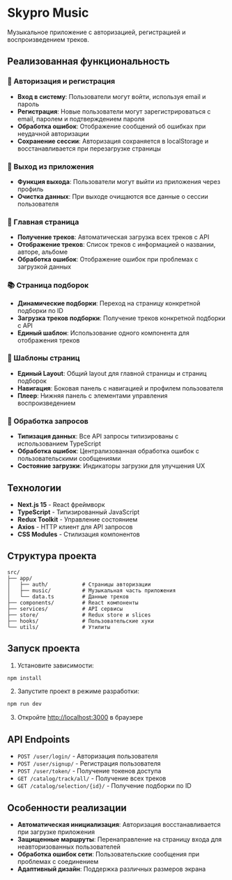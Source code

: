 # Skypro Music

Музыкальное приложение с авторизацией, регистрацией и воспроизведением треков.

## Реализованная функциональность

### 🔐 Авторизация и регистрация
- **Вход в систему**: Пользователи могут войти, используя email и пароль
- **Регистрация**: Новые пользователи могут зарегистрироваться с email, паролем и подтверждением пароля
- **Обработка ошибок**: Отображение сообщений об ошибках при неудачной авторизации
- **Сохранение сессии**: Авторизация сохраняется в localStorage и восстанавливается при перезагрузке страницы

### 🚪 Выход из приложения
- **Функция выхода**: Пользователи могут выйти из приложения через профиль
- **Очистка данных**: При выходе очищаются все данные о сессии пользователя

### 🎵 Главная страница
- **Получение треков**: Автоматическая загрузка всех треков с API
- **Отображение треков**: Список треков с информацией о названии, авторе, альбоме
- **Обработка ошибок**: Отображение ошибок при проблемах с загрузкой данных

### 📚 Страница подборок
- **Динамические подборки**: Переход на страницу конкретной подборки по ID
- **Загрузка треков подборки**: Получение треков конкретной подборки с API
- **Единый шаблон**: Использование одного компонента для отображения треков

### 🎨 Шаблоны страниц
- **Единый Layout**: Общий layout для главной страницы и страниц подборок
- **Навигация**: Боковая панель с навигацией и профилем пользователя
- **Плеер**: Нижняя панель с элементами управления воспроизведением

### 🔄 Обработка запросов
- **Типизация данных**: Все API запросы типизированы с использованием TypeScript
- **Обработка ошибок**: Централизованная обработка ошибок с пользовательскими сообщениями
- **Состояние загрузки**: Индикаторы загрузки для улучшения UX

## Технологии

- **Next.js 15** - React фреймворк
- **TypeScript** - Типизированный JavaScript
- **Redux Toolkit** - Управление состоянием
- **Axios** - HTTP клиент для API запросов
- **CSS Modules** - Стилизация компонентов

## Структура проекта

```
src/
├── app/
│   ├── auth/           # Страницы авторизации
│   ├── music/          # Музыкальная часть приложения
│   └── data.ts         # Данные треков
├── components/         # React компоненты
├── services/           # API сервисы
├── store/              # Redux store и slices
├── hooks/              # Пользовательские хуки
└── utils/              # Утилиты
```

## Запуск проекта

1. Установите зависимости:
```bash
npm install
```

2. Запустите проект в режиме разработки:
```bash
npm run dev
```

3. Откройте [http://localhost:3000](http://localhost:3000) в браузере

## API Endpoints

- `POST /user/login/` - Авторизация пользователя
- `POST /user/signup/` - Регистрация пользователя
- `POST /user/token/` - Получение токенов доступа
- `GET /catalog/track/all/` - Получение всех треков
- `GET /catalog/selection/{id}/` - Получение подборки по ID

## Особенности реализации

- **Автоматическая инициализация**: Авторизация восстанавливается при загрузке приложения
- **Защищенные маршруты**: Перенаправление на страницу входа для неавторизованных пользователей
- **Обработка ошибок сети**: Пользовательские сообщения при проблемах с соединением
- **Адаптивный дизайн**: Поддержка различных размеров экрана
